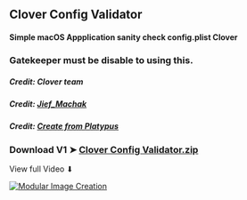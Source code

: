 ## Clover Config Validator

#### Simple macOS Appplication sanity check config.plist Clover
### Gatekeeper must be disable to using this.

##### Credit: Clover team 
##### Credit: [Jief_Machak](https://github.com/jief666)
##### Credit: [Create from Platypus](https://sveinbjorn.org/platypus)

### Download V1 ➤ [Clover Config Validator.zip](https://github.com/chris1111/Clover-Config-Validator/releases/tag/V1)

View full Video ⬇︎

[![Modular Image Creation](https://user-images.githubusercontent.com/6248794/118173318-6a820080-b3fb-11eb-9ba5-203165fb6f26.png)](https://youtu.be/yqNXI15lL9w)
